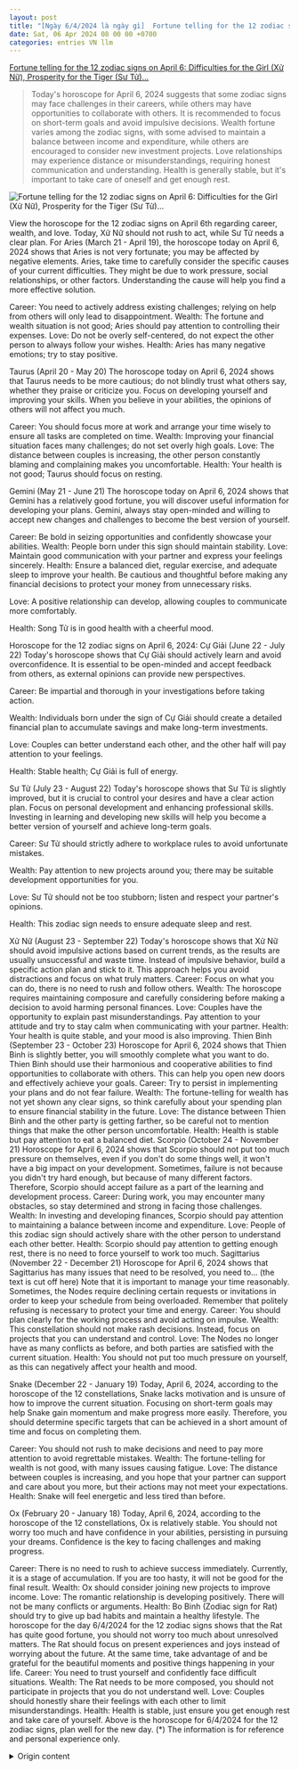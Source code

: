 ```yaml
---
layout: post
title: "[Ngày 6/4/2024 là ngày gì]  Fortune telling for the 12 zodiac signs on April 6: Difficulties for the Girl (Xử Nữ), Prosperity for the Tiger (Sư Tử)..."
date: Sat, 06 Apr 2024 08 00 00 +0700
categories: entries VN llm
---
```

[ Fortune telling for the 12 zodiac signs on April 6: Difficulties for the Girl (Xử Nữ), Prosperity for the Tiger (Sư Tử)...](https://vtcnews.vn/tu-vi-vui-12-cung-hoang-dao-ngay-6-4-xu-nu-kho-khan-su-tu-thuan-loi-ar863111.html)

> Today's horoscope for April 6, 2024 suggests that some zodiac signs may face challenges in their careers, while others may have opportunities to collaborate with others. It is recommended to focus on short-term goals and avoid impulsive decisions. Wealth fortune varies among the zodiac signs, with some advised to maintain a balance between income and expenditure, while others are encouraged to consider new investment projects. Love relationships may experience distance or misunderstandings, requiring honest communication and understanding. Health is generally stable, but it's important to take care of oneself and get enough rest.

![ Fortune telling for the 12 zodiac signs on April 6: Difficulties for the Girl (Xử Nữ), Prosperity for the Tiger (Sư Tử)...](http://cdn-i.vtcnews.vn/resize/1IJCJ0lMm0KEGSjETIcBTg2/upload/2024/04/05/10-7-2023---2024-04-05t145142093-15020925.png)

 View the horoscope for the 12 zodiac signs on April 6th regarding career, wealth, and love. Today, Xử Nữ should not rush to act, while Sư Tử needs a clear plan. For Aries (March 21 - April 19), the horoscope today on April 6, 2024 shows that Aries is not very fortunate; you may be affected by negative elements. Aries, take time to carefully consider the specific causes of your current difficulties. They might be due to work pressure, social relationships, or other factors. Understanding the cause will help you find a more effective solution.

Career: You need to actively address existing challenges; relying on help from others will only lead to disappointment. Wealth: The fortune and wealth situation is not good; Aries should pay attention to controlling their expenses. Love: Do not be overly self-centered, do not expect the other person to always follow your wishes. Health: Aries has many negative emotions; try to stay positive.

Taurus (April 20 - May 20) The horoscope today on April 6, 2024 shows that Taurus needs to be more cautious; do not blindly trust what others say, whether they praise or criticize you. Focus on developing yourself and improving your skills. When you believe in your abilities, the opinions of others will not affect you much.

Career: You should focus more at work and arrange your time wisely to ensure all tasks are completed on time. Wealth: Improving your financial situation faces many challenges; do not set overly high goals. Love: The distance between couples is increasing, the other person constantly blaming and complaining makes you uncomfortable. Health: Your health is not good; Taurus should focus on resting.

Gemini (May 21 - June 21) The horoscope today on April 6, 2024 shows that Gemini has a relatively good fortune, you will discover useful information for developing your plans. Gemini, always stay open-minded and willing to accept new changes and challenges to become the best version of yourself.

Career: Be bold in seizing opportunities and confidently showcase your abilities. Wealth: People born under this sign should maintain stability. Love: Maintain good communication with your partner and express your feelings sincerely. Health: Ensure a balanced diet, regular exercise, and adequate sleep to improve your health.  Be cautious and thoughtful before making any financial decisions to protect your money from unnecessary risks.

Love: A positive relationship can develop, allowing couples to communicate more comfortably.

Health: Song Tử is in good health with a cheerful mood.

Horoscope for the 12 zodiac signs on April 6, 2024:
Cự Giải (June 22 - July 22)
Today's horoscope shows that Cự Giải should actively learn and avoid overconfidence. It is essential to be open-minded and accept feedback from others, as external opinions can provide new perspectives.

Career: Be impartial and thorough in your investigations before taking action.

Wealth: Individuals born under the sign of Cự Giải should create a detailed financial plan to accumulate savings and make long-term investments.

Love: Couples can better understand each other, and the other half will pay attention to your feelings.

Health: Stable health; Cự Giải is full of energy.

Sư Tử (July 23 - August 22)
Today's horoscope shows that Sư Tử is slightly improved, but it is crucial to control your desires and have a clear action plan. Focus on personal development and enhancing professional skills. Investing in learning and developing new skills will help you become a better version of yourself and achieve long-term goals.

Career: Sư Tử should strictly adhere to workplace rules to avoid unfortunate mistakes.

Wealth: Pay attention to new projects around you; there may be suitable development opportunities for you.

Love: Sư Tử should not be too stubborn; listen and respect your partner's opinions.

Health: This zodiac sign needs to ensure adequate sleep and rest.

Xử Nữ (August 23 - September 22)
Today's horoscope shows that Xử Nữ should avoid impulsive actions based on current trends, as the results are usually unsuccessful and waste time. Instead of impulsive behavior, build a specific action plan and stick to it. This approach helps you avoid distractions and focus on what truly matters.  Career: Focus on what you can do, there is no need to rush and follow others.
Wealth: The horoscope requires maintaining composure and carefully considering before making a decision to avoid harming personal finances.
Love: Couples have the opportunity to explain past misunderstandings. Pay attention to your attitude and try to stay calm when communicating with your partner.
Health: Your health is quite stable, and your mood is also improving.
Thien Binh (September 23 - October 23)
Horoscope for April 6, 2024 shows that Thien Binh is slightly better, you will smoothly complete what you want to do. Thien Binh should use their harmonious and cooperative abilities to find opportunities to collaborate with others. This can help you open new doors and effectively achieve your goals.
Career: Try to persist in implementing your plans and do not fear failure.
Wealth: The fortune-telling for wealth has not yet shown any clear signs, so think carefully about your spending plan to ensure financial stability in the future.
Love: The distance between Thien Binh and the other party is getting farther, so be careful not to mention things that make the other person uncomfortable.
Health: Health is stable but pay attention to eat a balanced diet.
Scorpio (October 24 - November 21)
Horoscope for April 6, 2024 shows that Scorpio should not put too much pressure on themselves, even if you don't do some things well, it won't have a big impact on your development. Sometimes, failure is not because you didn't try hard enough, but because of many different factors. Therefore, Scorpio should accept failure as a part of the learning and development process.
Career: During work, you may encounter many obstacles, so stay determined and strong in facing those challenges.
Wealth: In investing and developing finances, Scorpio should pay attention to maintaining a balance between income and expenditure.
Love: People of this zodiac sign should actively share with the other person to understand each other better.
Health: Scorpio should pay attention to getting enough rest, there is no need to force yourself to work too much.
Sagittarius (November 22 - December 21)
Horoscope for April 6, 2024 shows that Sagittarius has many issues that need to be resolved, you need to... (the text is cut off here)  Note that it is important to manage your time reasonably. Sometimes, the Nodes require declining certain requests or invitations in order to keep your schedule from being overloaded. Remember that politely refusing is necessary to protect your time and energy. Career: You should plan clearly for the working process and avoid acting on impulse. Wealth: This constellation should not make rash decisions. Instead, focus on projects that you can understand and control. Love: The Nodes no longer have as many conflicts as before, and both parties are satisfied with the current situation. Health: You should not put too much pressure on yourself, as this can negatively affect your health and mood.

Snake (December 22 - January 19)
Today, April 6, 2024, according to the horoscope of the 12 constellations, Snake lacks motivation and is unsure of how to improve the current situation. Focusing on short-term goals may help Snake gain momentum and make progress more easily. Therefore, you should determine specific targets that can be achieved in a short amount of time and focus on completing them.

Career: You should not rush to make decisions and need to pay more attention to avoid regrettable mistakes.
Wealth: The fortune-telling for wealth is not good, with many issues causing fatigue.
Love: The distance between couples is increasing, and you hope that your partner can support and care about you more, but their actions may not meet your expectations.
Health: Snake will feel energetic and less tired than before.

Ox (February 20 - January 18)
Today, April 6, 2024, according to the horoscope of the 12 constellations, Ox is relatively stable. You should not worry too much and have confidence in your abilities, persisting in pursuing your dreams. Confidence is the key to facing challenges and making progress.

Career: There is no need to rush to achieve success immediately. Currently, it is a stage of accumulation. If you are too hasty, it will not be good for the final result.
Wealth: Ox should consider joining new projects to improve income.
Love: The romantic relationship is developing positively.  There will not be many conflicts or arguments. Health: Bo Binh (Zodiac sign for Rat) should try to give up bad habits and maintain a healthy lifestyle. The horoscope for the day 6/4/2024 for the 12 zodiac signs shows that the Rat has quite good fortune, you should not worry too much about unresolved matters. The Rat should focus on present experiences and joys instead of worrying about the future. At the same time, take advantage of and be grateful for the beautiful moments and positive things happening in your life. Career: You need to trust yourself and confidently face difficult situations. Wealth: The Rat needs to be more composed, you should not participate in projects that you do not understand well. Love: Couples should honestly share their feelings with each other to limit misunderstandings. Health: Health is stable, just ensure you get enough rest and take care of yourself. Above is the horoscope for 6/4/2024 for the 12 zodiac signs, plan well for the new day. (*) The information is for reference and personal experience only.

<details>
  <summary>Origin content</summary>
  ---
layout: post
title: " [Ngày 6/4/2024 là ngày gì] Tử vi vui 12 cung hoàng đạo ngày 6/4: Xử Nữ khó khăn, Sư Tử ..."
date: Sat, 06 Apr 2024 08:00:00 +0700
categories: entries VN
---
[Tử vi vui 12 cung hoàng đạo ngày 6/4: Xử Nữ khó khăn, Sư Tử ...](https://vtcnews.vn/tu-vi-vui-12-cung-hoang-dao-ngay-6-4-xu-nu-kho-khan-su-tu-thuan-loi-ar863111.html)

![Tử vi vui 12 cung hoàng đạo ngày 6/4: Xử Nữ khó khăn, Sư Tử ...](http://cdn-i.vtcnews.vn/resize/1IJCJ0lMm0KEGSjETIcBTg2/upload/2024/04/05/10-7-2023---2024-04-05t145142093-15020925.png)

Xem tử vi của 12 cung hoàng đạo trong ngày 6/4 về sự nghiệp, tài lộc, tình yêu. Hôm nay, Xử Nữ không nên nóng vội hành động, Sư Tử cần có kế hoạch rõ ràng.

Bạch Dương (21/3 – 19/4)

Tử vi hôm nay ngày 6/4/2024 của 12 cung hoàng đạo cho thấy Bạch Dương không mấy thuận lợi, bạn dễ bị ảnh hưởng bởi những yếu tố tiêu cực.

Bạch Dương hãy dành thời gian để xem xét kỹ lưỡng về nguyên nhân cụ thể gây ra các khó khăn hiện tại. Có thể là do áp lực công việc, do các mối quan hệ xã hội hoặc do các yếu tố khác. Việc hiểu rõ nguyên nhân sẽ giúp bạn tìm ra giải pháp hiệu quả hơn.

Sự nghiệp: Bạn cần phải chủ động giải quyết các khó khăn đang tồn tại, nếu hy vọng vào sự giúp đỡ từ người khác thì chỉ gặp thất vọng.

Tài lộc: Vận trình tài lộc không được tốt, Bạch Dương hãy chú ý kiểm soát các khoản chi tiêu của mình.

Tình duyên: Bạn không nên quá ích kỉ, đừng hy vọng đối phương sẽ luôn chiều theo ý bạn.

Sức khỏe: Bạch Dương có nhiều cảm xúc tiêu cực, bạn hãy cố gắng lạc quan hơn.

Kim Ngưu (20/4 – 20/5)

Tử vi hôm nay ngày 6/4/2024 của 12 cung hoàng đạo cho thấy Kim Ngưu cần cẩn thận hơn, bạn không nên mù quáng tin vào lời nói của người khác, bất kể họ khen ngợi hay phê phán cũng không có nhiều giá trị tham khảo.

Kim Ngưu hãy tập trung vào việc phát triển bản thân và hoàn thiện kỹ năng của mình. Khi bạn có niềm tin vào khả năng của mình, ý kiến của người khác sẽ không ảnh hưởng quá nhiều đến bạn.

Sự nghiệp: Bạn cần tập trung hơn trong quá trình làm việc và hãy sắp xếp thời gian một cách hợp lý để đảm bảo hoàn thành mọi nhiệm vụ đúng thời hạn.

Tài lộc: Quá trình cải thiện tình hình tài chính gặp nhiều khó khăn, bạn không nên đặt ra những mục tiêu quá cao.

Tình duyên: Khoảng cách giữa các cặp đôi ngày càng xa, việc đối phương luôn đổ lỗi và than phiền làm cho bạn cảm thấy khó chịu.

Sức khỏe: Sức khỏe không được tốt, Kim Ngưu nên tập trung vào việc nghỉ ngơi.

Song Tử (21/5 – 21/6)

Tử vi hôm nay ngày 6/4/2024 của 12 cung hoàng đạo cho thấy Song Tử có vận trình khá tốt, bạn sẽ phát hiện ra một số thông tin có lợi cho việc phát triển các kế hoạch của mình.

Song Tử hãy luôn mở lòng và sẵn sàng chấp nhận những thay đổi, thách thức mới để trở thành phiên bản tốt nhất của chính mình.

Sự nghiệp: Bạn hãy mạnh dạn nắm bắt mọi cơ hội và tự tin thể hiện khả năng của mình.

Tài lộc: Người thuộc cung này nên giữ vững tâm lý và suy xét thận trọng trước mỗi quyết định tài chính để bảo vệ túi tiền của mình khỏi những rủi ro không đáng có.

Tình duyên: Mối quan hệ tình cảm tích cực phát triển, các cặp đôi có thể trò chuyện với nhau một cách thoải mái hơn.

Sức khỏe: Song Tử có cơ thể khỏe mạnh và tâm trạng vui vẻ.

Tử vi vui 12 cung hoàng đạo ngày 6/4: Xử Nữ khó khăn, Sư Tử thuận lợi

Cự Giải (22/6 – 22/7)

Tử vi hôm nay ngày 6/4/2024 của 12 cung hoàng đạo cho thấy Cự Giải cần tích cực học hỏi, bạn không nên tự đánh giá cao về bản thân.

Cự Giải hãy mở lòng và sẵn lòng tiếp nhận ý kiến phản hồi từ người khác, cũng như học hỏi từ kinh nghiệm của họ. Đôi khi, những góp ý bên ngoài có thể giúp bạn nhìn nhận vấn đề từ một góc độ mới.

Sự nghiệp: Bạn không nên chủ quan mà hãy khiêm tốn và tìm hiểu kỹ trước khi hành động.

Tài lộc: Người thuộc cung Cự Giải nên lập một kế hoạch tài chính chi tiết để có thể tích lũy vốn và đầu tư cho tương lai.

Tình duyên: Các cặp đôi có thể hiểu nhau hơn và nửa kia luôn quan tâm đến cảm nhận của bạn.

Sức khỏe: Sức khỏe ổn định, Cự Giải tràn đầy năng lượng.

Sư Tử (23/7 – 22/8)

Tử vi vui hôm nay ngày 6/4/2024 của 12 cung hoàng đạo cho thấy Sư Tử tốt hơn một chút, bạn cần kiểm soát mong muốn của mình và có kế hoạch hành động rõ ràng.

Bạn hãy tập trung vào việc phát triển bản thân và nâng cao trình độ chuyên môn. Đầu tư vào việc học hỏi và phát triển kỹ năng mới sẽ giúp bạn trở thành phiên bản tốt hơn của chính mình và đạt được mục tiêu dài hạn.

Sự nghiệp: Sư Tử hãy nghiêm túc tuân theo các quy tắc ở nơi làm việc để tránh mắc phải những rắc rối đáng tiếc.

Tài lộc: Bạn nên chú ý đến những dự án mới xung quanh mình, có thể sẽ có cơ hội phát triển phù hợp với bản thân.

Tình duyên: Sư Tử không nên quá cứng nhắc, bạn hãy lắng nghe và tôn trọng quan điểm của nửa kia.

Sức khỏe: Cung hoàng đạo này cần chú ý ngủ đủ giấc và nghỉ ngơi điều độ.

Xử Nữ (23/8 – 22/9)

Tử vi vui hôm nay ngày 6/4/2024 của 12 cung hoàng đạo cho thấy Xử Nữ không nên nóng vội hành động theo các xu hướng hiện tại, thường thì kết quả sẽ không thành công và làm lãng phí thời gian.

Thay vì hành động ngẫu hứng, Xử Nữ hãy xây dựng một kế hoạch hành động cụ thể và tuân thủ nó. Điều này giúp bạn tránh được sự xao nhãng và tập trung vào những gì thực sự quan trọng.

Sự nghiệp: Bạn hãy tập trung vào những gì bạn có thể làm, không cần phải nóng vội chạy theo người khác.

Tài lộc: Cung hoàng đạo này cần giữ bình tĩnh và cân nhắc kỹ trước khi đưa ra quyết định để tránh gây tổn thất cho ngân sách cá nhân.

Tình duyên: Các cặp đôi có cơ hội giải thích những hiểu lầm trước đó, bạn hãy chú ý đến thái độ của mình và cố gắng giữ bình tĩnh khi trò chuyện với đối phương.

Sức khỏe: Tình hình sức khỏe của bạn khá ổn và tâm trạng cũng đang được cải thiện.

Thiên Bình (23/9 – 23/10)

Tử vi hôm nay ngày 6/4/2024 của 12 cung hoàng đạo cho thấy Thiên Bình tốt hơn một chút, bạn sẽ hoàn thành được những việc mình muốn một cách suôn sẻ.

Thiên Bình hãy sử dụng khả năng hòa nhã và hợp tác của mình để tìm kiếm cơ hội hợp tác với người khác. Điều này có thể giúp bạn mở ra những cánh cửa mới và đạt được mục tiêu một cách hiệu quả hơn.

Sự nghiệp: Bạn hãy cố gắng kiên trì thực hiện các kế hoạch của mình và không nên sợ rằng mình sẽ thất bại.

Tài lộc: Vận trình tài lộc chưa có khởi sắc mới, bạn hãy suy nghĩ kỹ về kế hoạch chi tiêu để đảm bảo sự ổn định tài chính trong tương lai.

Tình duyên: Khoảng cách giữa Thiên Bình và nửa kia ngày càng xa, bạn cần chú ý tránh đề cập đến những điều làm đối phương không vui.

Sức khỏe: Sức khỏe ổn định nhưng bạn cũng cần chú ý ăn uống đầy đủ.

Bọ Cạp (24/10 – 21/11)

Tử vi hôm nay ngày 6/4/2024 của 12 cung hoàng đạo cho thấy Bọ Cạp không nên đặt nhiều áp lực cho bản thân, nếu không làm tốt một số việc cũng không có tác động lớn đến sự phát triển của bạn.

Đôi khi, việc không thành công không phải do bạn không nỗ lực đủ, mà có thể do nhiều yếu tố khác nhau. Do đó, Bọ Cạp hãy chấp nhận sự thất bại như một phần của quá trình học hỏi và phát triển.

Sự nghiệp: Trong quá trình làm việc, bạn có thể gặp phải nhiều rắc rối, vì vậy hãy kiên định và mạnh mẽ đối mặt với những thách thức đó.

Tài lộc: Trong đầu tư và phát triển tài chính, Bọ Cạp hãy chú ý duy trì sự cân bằng giữa thu nhập và chi tiêu.

Tình duyên: Người thuộc cung này hãy tích cực chia sẻ với nửa kia để cả hai có thể thấu hiểu nhau hơn.

Sức khỏe: Bọ Cạp nên chú ý nghỉ ngơi đầy đủ, không cần phải ép buộc bản thân làm việc quá nhiều.

Nhân Mã (22/11 – 21/12)

Tử vi vui hôm nay ngày 6/4/2024 của 12 cung hoàng đạo cho thấy Nhân Mã có nhiều vấn đề cần phải giải quyết, bạn cần chú ý sắp xếp thời gian của mình sao cho hợp lý.

Đôi khi, Nhân Mã cần từ chối một số yêu cầu hoặc lời mời để giữ cho lịch trình của mình không quá tải. Hãy nhớ rằng việc từ chối một cách lịch sự là điều cần thiết để bảo vệ thời gian và năng lượng của bạn.

Sự nghiệp: Bạn nên lập kế hoạch rõ ràng cho quá trình làm việc và tránh hành động theo cảm tính.

Tài lộc: Cung hoàng đạo này không nên đưa ra quyết định mạo hiểm, bạn hãy tập trung vào những dự án mà bạn có thể hiểu và kiểm soát được.

Tình duyên: Nhân Mã và nửa kia không còn xảy ra nhiều mâu thuẫn như trước, cả hai đều hài lòng với tình hình hiện tại.

Sức khỏe: Bạn không nên đặt quá nhiều áp lực lên bản thân, vì điều này có thể ảnh hưởng tiêu cực đến sức khỏe và tâm trạng của bạn.

Ma Kết (22/12 – 19/1)

Tử vi hôm nay ngày 6/4/2024 của 12 cung hoàng đạo cho thấy Ma Kết chưa có khởi sắc mới, bạn không biết nên bắt đầu làm gì để cải thiện tình hình hiện tại.

Việc tập trung vào mục tiêu ngắn hạn có thể giúp Ma Kết có động lực và tiến triển dễ dàng hơn. Do đó, bạn hãy xác định một số mục tiêu cụ thể mà bạn có thể đạt được trong thời gian ngắn và tập trung vào việc hoàn thành chúng.

Sự nghiệp: Bạn không nên nóng vội đưa ra quyết định và cần chú ý cẩn thận hơn để tránh mắc phải những sai lầm đáng tiếc.

Tài lộc: Vận trình tài lộc không được tốt, có nhiều vấn đề làm cho bạn cảm thấy mệt mỏi.

Tình duyên: Khoảng cách giữa các cặp đôi ngày càng tăng lên, bạn mong muốn đối phương có thể hỗ trợ và quan tâm đến mình hơn nhưng cách hành động của họ có thể không như bạn mong đợi.

Sức khỏe: Ma Kết sẽ cảm thấy tràn đầy năng lượng và không bị mệt mỏi như trước.

Bảo Bình (20/1 – 18/2)

Tử vi hôm nay ngày 6/4/2024 của 12 cung hoàng đạo cho thấy Bảo Bình tương đối ổn định, bạn không nên lo lắng nhiều mà hãy tự tin hành động.

Bảo Bình hãy luôn tin tưởng vào khả năng của bản thân và kiên trì theo đuổi những ước mơ của mình. Tự tin là chìa khóa để bạn đối mặt với các khó khăn và tiến xa hơn.

Sự nghiệp: Bạn không cần phải vội vàng muốn đạt được thành tựu ngay lập tức, hiện tại là giai đoạn tích lũy, nếu quá vội vàng sẽ không tốt cho kết quả cuối cùng.

Tài lộc: Bảo Bình hãy xem xét đến việc tham gia vào các dự án mới để cải thiện nguồn thu nhập.

Tình duyên: Mối quan hệ tình cảm tích cực phát triển, giữa các cặp đôi không còn xảy ra nhiều mâu thuẫn hay tranh cãi.

Sức khỏe: Bảo Bình hãy cố gắng từ bỏ những thói quen xấu và duy trì lối sống lành mạnh.

Song Ngư (19/2 – 20/3)

Tử vi hôm nay ngày 6/4/2024 của 12 cung hoàng đạo cho thấy Song Ngư có vận trình khá tốt, bạn không nên lo lắng nhiều về những việc chưa xảy ra.

Song Ngư hãy tập trung vào những trải nghiệm và niềm vui hiện tại thay vì lo lắng về tương lai. Đồng thời, bạn cũng nên tận hưởng những khoảnh khắc đẹp và biết ơn những điều tích cực đang xảy ra trong cuộc sống của mình.

Sự nghiệp: Bạn cần tin tưởng vào bản thân và mạnh dạn đối mặt với mọi tình huống khó khăn.

Tài lộc: Song Ngư cần bình tĩnh hơn, bạn không nên tham gia vào những dự án mà mình không hiểu rõ.

Tình duyên: Các cặp đôi hãy thành thật chia sẻ cảm xúc của mình với đối phương để hạn chế xảy ra hiểu lầm.

Sức khỏe: Sức khỏe ổn định, chỉ cần bạn nghỉ ngơi đầy đủ và chú ý chăm sóc bản thân là được.

Trên đây là tử vi ngày 6/4/2024 của 12 cung hoàng đạo, hãy lên cho mình kế hoạch tốt nhất cho ngày mới nhé.

(*) Thông tin chỉ mang tính chất tham khảo, chiêm nghiệm.


</details>
